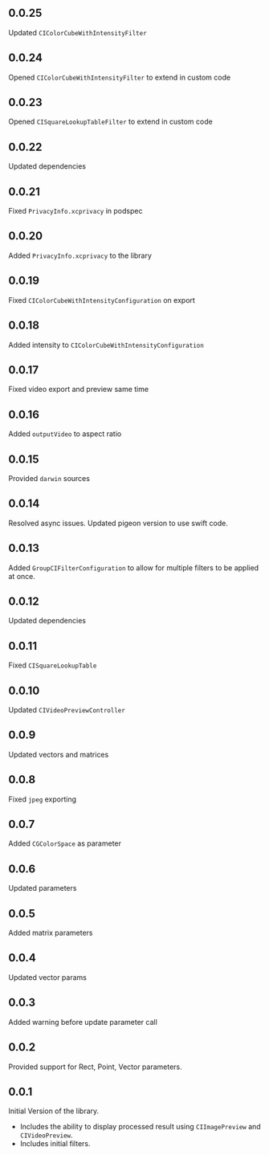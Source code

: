 ## 0.0.25

Updated `CIColorCubeWithIntensityFilter`

## 0.0.24

Opened `CIColorCubeWithIntensityFilter` to extend in custom code

## 0.0.23

Opened `CISquareLookupTableFilter` to extend in custom code

## 0.0.22

Updated dependencies

## 0.0.21

Fixed `PrivacyInfo.xcprivacy` in podspec

## 0.0.20

Added `PrivacyInfo.xcprivacy` to the library

## 0.0.19

Fixed `CIColorCubeWithIntensityConfiguration` on export

## 0.0.18

Added intensity to `CIColorCubeWithIntensityConfiguration`

## 0.0.17

Fixed video export and preview same time

## 0.0.16

Added `outputVideo` to aspect ratio

## 0.0.15

Provided `darwin` sources

## 0.0.14

Resolved async issues. Updated pigeon version to use swift code.

## 0.0.13

Added `GroupCIFilterConfiguration` to allow for multiple filters to be applied at once.

## 0.0.12

Updated dependencies

## 0.0.11

Fixed `CISquareLookupTable`

## 0.0.10

Updated `CIVideoPreviewController`

## 0.0.9

Updated vectors and matrices

## 0.0.8

Fixed `jpeg` exporting

## 0.0.7

Added `CGColorSpace` as parameter

## 0.0.6

Updated parameters

## 0.0.5

Added matrix parameters

## 0.0.4

Updated vector params

## 0.0.3

Added warning before update parameter call

## 0.0.2

Provided support for Rect, Point, Vector parameters.

## 0.0.1

Initial Version of the library.

- Includes the ability to display processed result using `CIImagePreview` and `CIVideoPreview`.
- Includes initial filters.
